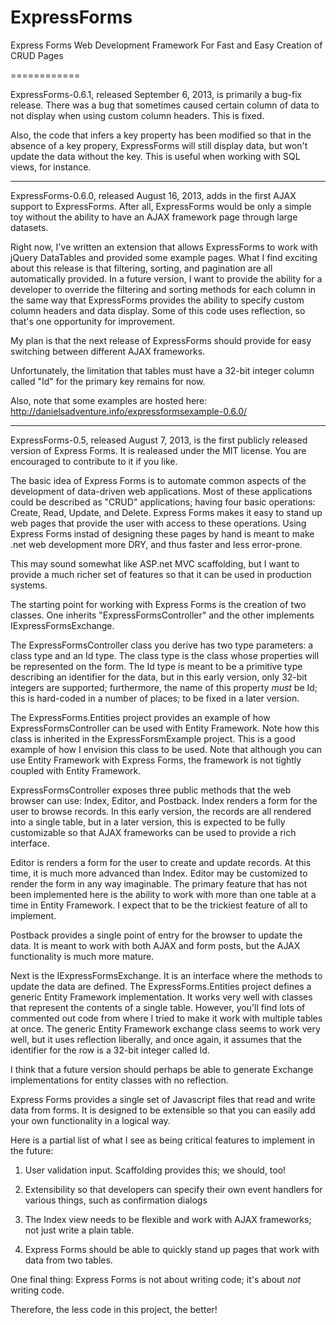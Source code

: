 ExpressForms
============

Express Forms Web Development Framework
For Fast and Easy Creation of CRUD Pages

============

ExpressForms-0.6.1, released September 6, 2013, is primarily a bug-fix release.
There was a bug that sometimes caused certain column of data to not display when using custom column headers.
This is fixed.

Also, the code that infers a key property has been modified so that in the absence of a key propery,
ExpressForms will still display data, but won't update the data without the key.  This is useful when working
with SQL views, for instance.

***

ExpressForms-0.6.0, released August 16, 2013, adds in the first AJAX support to ExpressForms.
After all, ExpressForms would be only a simple toy without the ability to have an AJAX framework
page through large datasets.

Right now, I've written an extension that allows ExpressForms to work with jQuery DataTables
and provided some example pages.  What I find exciting about this release is that filtering,
sorting, and pagination are all automatically provided.  In a future version, I want to provide
the ability for a developer to override the filtering and sorting methods for each column in the
same way that ExpressForms provides the ability to specify custom column headers and data display.
Some of this code uses reflection, so that's one opportunity for improvement.

My plan is that the next release of ExpressForms should provide for easy switching between different
AJAX frameworks.

Unfortunately, the limitation that tables must have a 32-bit integer column called "Id" for the
primary key remains for now.

Also, note that some examples are hosted here: http://danielsadventure.info/expressformsexample-0.6.0/

***

ExpressForms-0.5, released August 7, 2013, is the first publicly released version of Express Forms.
It is realeased under the MIT license.  You are encouraged to contribute to it if you like.

The basic idea of Express Forms is to automate common aspects of the development of data-driven web applications.
Most of these applications could be described as "CRUD" applications; having four basic operations:
Create, Read, Update, and Delete.  Express Forms makes it easy to stand up web pages that provide the user with 
access to these operations.  Using Express Forms instad of designing these pages by hand is meant to make
.net web development more DRY, and thus faster and less error-prone.

This may sound somewhat like ASP.net MVC scaffolding, but I want to provide a much richer set of features
so that it can be used in production systems.

The starting point for working with Express Forms is the creation of two classes.  One inherits "ExpressFormsController"
and the other implements IExpressFormsExchange.

The ExpressFormsController class you derive has two type parameters: a class type and an Id type.  The class type
is the class whose properties will be represented on the form.  The Id type is meant to be a primitive type
describing an identifier for the data, but in this early version, only 32-bit integers are supported; furthermore,
the name of this property *must* be Id; this is hard-coded in a number of places; to be fixed in a later version.

The ExpressForms.Entities project provides an example of how ExpressFormsController can be used with Entity Framework.
Note how this class is inherited in the ExpressForsmExample project.  This is a good example of how I envision this
class to be used.  Note that although you can use Entity Framework with Express Forms, the framework is not tightly
coupled with Entity Framework.

ExpressFormsController exposes three public methods that the web browser can use: Index, Editor, and Postback.
Index renders a form for the user to browse records.  In this early version, the records are all rendered into a single
table, but in a later version, this is expected to be fully customizable so that AJAX frameworks can be used
to provide a rich interface.

Editor is renders a form for the user to create and update records.  At this time, it is much more advanced than Index.
Editor may be customized to render the form in any way imaginable.  The primary feature that has not been implemented here
is the ability to work with more than one table at a time in Entity Framework.  I expect that to be the trickiest feature
of all to implement.

Postback provides a single point of entry for the browser to update the data.  It is meant to work with both AJAX and form
posts, but the AJAX functionality is much more mature.

Next is the IExpressFormsExchange.  It is an interface where the methods to update the data are defined.  The ExpressForms.Entities
project defines a generic Entity Framework implementation.  It works very well with classes that represent the contents of a
single table.  However, you'll find lots of commented out code from where I tried to make it work with multiple tables
at once.  The generic Entity Framework exchange class seems to work very well, but it uses reflection liberally, and once again,
it assumes that the identifier for the row is a 32-bit integer called Id.

I think that a future version should perhaps be able to generate Exchange implementations for entity classes with no reflection.

Express Forms provides a single set of Javascript files that read and write data from forms.  It is designed to be
extensible so that you can easily add your own functionality in a logical way.


Here is a partial list of what I see as being critical features to implement in the future:

1) User validation input.  Scaffolding provides this; we should, too!

2) Extensibility so that developers can specify their own event handlers for various things, such as confirmation dialogs

3) The Index view needs to be flexible and work with AJAX frameworks; not just write a plain table.

4) Express Forms should be able to quickly stand up pages that work with data from two tables.


One final thing: Express Forms is not about writing code; it's about *not* writing code.

Therefore, the less code in this project, the better!